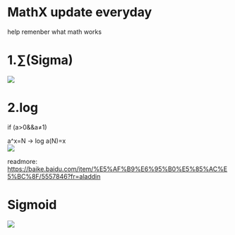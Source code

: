 # MathX update everyday
help remenber what math works 

# 1.∑(Sigma)
![](https://sweet-fish.oss-cn-beijing.aliyuncs.com/%E5%BE%AE%E4%BF%A1%E5%9B%BE%E7%89%87_20200720145220.png)

# 2.log
if (a>0&&a≠1)

 a^x=N -> log a(N)=x  
![](https://sweet-fish.oss-cn-beijing.aliyuncs.com/%E5%BE%AE%E4%BF%A1%E5%9B%BE%E7%89%87_20200720152257.png)

readmore:  https://baike.baidu.com/item/%E5%AF%B9%E6%95%B0%E5%85%AC%E5%BC%8F/5557846?fr=aladdin

# Sigmoid
![](https://sweet-fish.oss-cn-beijing.aliyuncs.com/%E5%BE%AE%E4%BF%A1%E5%9B%BE%E7%89%87_20200721165524.png)

